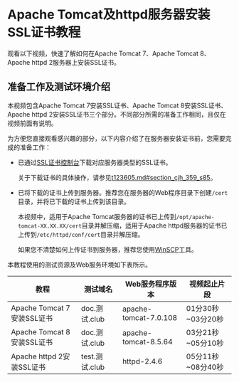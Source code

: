 # Apache Tomcat及httpd服务器安装SSL证书教程

观看以下视频，快速了解如何在Apache Tomcat 7、Apache Tomcat 8、Apache httpd 2服务器上安装SSL证书。



## 准备工作及测试环境介绍

本视频包含Apache Tomcat 7安装SSL证书、Apache Tomcat 8安装SSL证书、Apache httpd 2安装SSL证书三个部分。不同部分所需的准备工作相同，且仅在视频前面有说明。

为方便您直接观看感兴趣的部分，以下内容介绍了在服务器安装证书前，您需要完成的准备工作：

-   已通过[SSL证书控制台](https://yundunnext.console.aliyun.com/?p=cas)下载对应服务器类型的SSL证书。

    关于下载证书的具体操作，请参见[t123605.md\#section\_cjh\_359\_s85](/cn.zh-CN/证书安装/SSL证书安装指南.md)。

-   已将下载的证书上传到服务器。推荐您在服务器的Web程序目录下创建`/cert`目录，并将已下载的证书上传到该目录。

    本视频中，适用于Apache Tomcat服务器的证书已上传到`/opt/apache-tomcat-XX.XX.XX/cert`目录并解压缩，适用于Apache httpd服务器的证书已上传到`/etc/httpd/conf/cert`目录并解压缩。

    如果您不清楚如何上传证书到服务器，推荐您使用[WinSCP](https://winscp.net/eng/download.php)工具。


本教程使用的测试资源及Web服务环境如下表所示。

|教程|测试域名|Web服务程序版本|视频起止片段|
|--|----|---------|------|
|Apache Tomcat 7安装SSL证书|doc.测试.club|apache-tomcat-7.0.108|01分30秒~03分20秒|
|Apache Tomcat 8安装SSL证书|doc.测试.club|apache-tomcat-8.5.64|03分21秒~05分10秒|
|Apache httpd 2安装SSL证书|test.测试.club|httpd-2.4.6|05分11秒~08分40秒|

